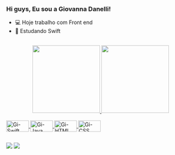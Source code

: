 ### Hi guys, Eu sou a Giovanna Danelli! 

- 💻 Hoje trabalho com Front end
- 📖  Estudando Swift

##

<div align="center">
  <a href="https://github.com/GiovannaDP">
  <img height="180em" src="https://github-readme-stats.vercel.app/api?username=GiovannaDP&show_icons=true&theme=tokyonight&include_all_commits=true&count_private=true"/>
  <img height="180em" src="https://github-readme-stats.vercel.app/api/top-langs/?username=GiovannaDP&layout=compact&langs_count=7&theme=tokyonight"/>
</div>
  
<div style="display: inline_block"><br>
  <img align="center" alt="Gi-Swift" height="30" width="60" src="https://img.shields.io/badge/Swift-FA7343?style=for-the-badge&logo=swift&logoColor=white">
  <img align="center" alt="Gi-Java" height="30" width="60" src="https://img.shields.io/badge/Java-ED8B00?style=for-the-badge&logo=java&logoColor=white">
  <img align="center" alt="Gi-HTML" height="30" width="60" src="https://img.shields.io/badge/HTML5-E34F26?style=for-the-badge&logo=html5&logoColor=white">
  <img align="center" alt="Gi-CSS" height="30" width="60" src="https://img.shields.io/badge/CSS3-1572B6?style=for-the-badge&logo=css3&logoColor=white">
</div>
  
##
  
<div> 
  <a href="https://instagram.com/gi.danelli" target="_blank"><img src="https://img.shields.io/badge/-Instagram-%23E4405F?style=for-the-badge&logo=instagram&logoColor=white" target="_blank"></a>
  <a href="https://www.linkedin.com/in/giovannadanelli" target="_blank"><img src="https://img.shields.io/badge/-LinkedIn-%230077B5?style=for-the-badge&logo=linkedin&logoColor=white" target="_blank"></a> 
 
</div>

